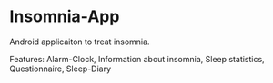 # Insomnia-App
Android applicaiton to treat insomnia.

Features:
  Alarm-Clock,
  Information about insomnia,
  Sleep statistics,
  Questionnaire,
  Sleep-Diary
  
